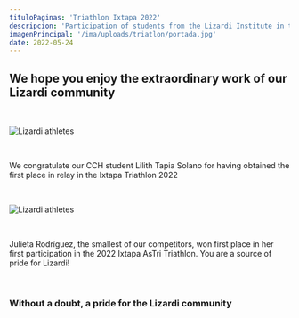 ```yaml
---
tituloPaginas: 'Triathlon Ixtapa 2022'
descripcion: 'Participation of students from the Lizardi Institute in the Ixtapa 2022 triathlon'
imagenPrincipal: '/ima/uploads/triatlon/portada.jpg'
date: 2022-05-24
---
```


## We hope you enjoy the extraordinary work of our Lizardi community

<br>

![Lizardi athletes](/ima/uploads/triatlon/atletas-lizardi.jpg)

<br>

We congratulate our CCH student Lilith Tapia Solano for having obtained the first place in relay in the Ixtapa Triathlon 2022

<br>

![Lizardi athletes](/ima/uploads/triatlon/atletas-lizardi-2.jpg)

<br>

Julieta Rodríguez, the smallest of our competitors, won first place in her first participation in the 2022 Ixtapa AsTri Triathlon. You are a source of pride for Lizardi!

<br>

### Without a doubt, a pride for the Lizardi community
